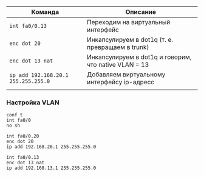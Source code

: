 | Команда                             | Описание                                              |
| ----------------------------------- | ----------------------------------------------------- |
| `int fa0/0.13`                      | Переходим на виртуальный интерфейс                    |
| `enc dot 20`                        | Инкапсулируем в dot1q (т. е. превращаем в trunk)      |
| `enc dot 13 nat`                    | Инкапсулируем в dot1q и говорим, что native VLAN = 13 |
| `ip add 192.168.20.1 255.255.255.0` | Добавляем виртуальному интерфейсу ip-адресс           |
|                                     |                                                       |

### Настройка VLAN
```
conf t
int fa0/0
no sh

int fa0/0.20
enc dot 20
ip add 192.168.20.1 255.255.255.0

int fa0/0.13
enc dot 13 nat
ip add 192.168.13.1 255.255.255.0
```